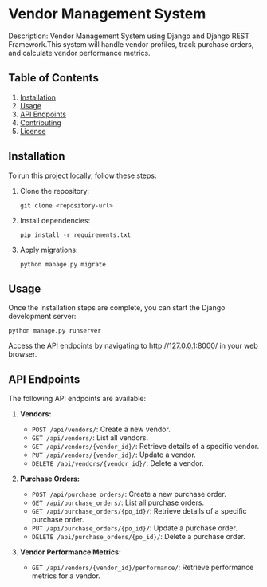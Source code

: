 
# Vendor Management System

Description: Vendor Management System using Django and Django REST Framework.This system will handle vendor profiles, track purchase orders, and calculate vendor performance metrics.
## Table of Contents

1. [Installation](#installation)
2. [Usage](#usage)
3. [API Endpoints](#api-endpoints)
4. [Contributing](#contributing)
5. [License](#license)

## Installation

To run this project locally, follow these steps:

1. Clone the repository:
   ```
   git clone <repository-url>
   ```
2. Install dependencies:
   ```
   pip install -r requirements.txt
   ```
3. Apply migrations:
   ```
   python manage.py migrate
   ```

## Usage

Once the installation steps are complete, you can start the Django development server:
   ```
   python manage.py runserver
   ```
Access the API endpoints by navigating to http://127.0.0.1:8000/ in your web browser.

## API Endpoints

The following API endpoints are available:

1. **Vendors:**
   - `POST /api/vendors/`: Create a new vendor.
   - `GET /api/vendors/`: List all vendors.
   - `GET /api/vendors/{vendor_id}/`: Retrieve details of a specific vendor.
   - `PUT /api/vendors/{vendor_id}/`: Update a vendor.
   - `DELETE /api/vendors/{vendor_id}/`: Delete a vendor.

2. **Purchase Orders:**
   - `POST /api/purchase_orders/`: Create a new purchase order.
   - `GET /api/purchase_orders/`: List all purchase orders.
   - `GET /api/purchase_orders/{po_id}/`: Retrieve details of a specific purchase order.
   - `PUT /api/purchase_orders/{po_id}/`: Update a purchase order.
   - `DELETE /api/purchase_orders/{po_id}/`: Delete a purchase order.

3. **Vendor Performance Metrics:**
   - `GET /api/vendors/{vendor_id}/performance/`: Retrieve performance metrics for a vendor.

